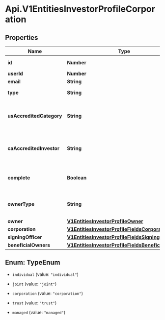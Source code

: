 # Api.V1EntitiesInvestorProfileCorporation

## Properties

Name | Type | Description | Notes
------------ | ------------- | ------------- | -------------
**id** | **Number** | Investor Profile id | [optional] 
**userId** | **Number** | User id | [optional] 
**email** | **String** | User email | [optional] 
**type** | **String** | Investor Profile type | [optional] 
**usAccreditedCategory** | **String** | The United States accredited investor information | [optional] 
**caAccreditedInvestor** | **String** | The Canadian accredited investor information | [optional] 
**complete** | **Boolean** | To check if the profile is complete or not | [optional] 
**ownerType** | **String** | Type of the investor profile owner | [optional] 
**owner** | [**V1EntitiesInvestorProfileOwner**](V1EntitiesInvestorProfileOwner.md) |  | [optional] 
**corporation** | [**V1EntitiesInvestorProfileFieldsCorporation**](V1EntitiesInvestorProfileFieldsCorporation.md) |  | [optional] 
**signingOfficer** | [**V1EntitiesInvestorProfileFieldsSigningOfficer**](V1EntitiesInvestorProfileFieldsSigningOfficer.md) |  | [optional] 
**beneficialOwners** | [**V1EntitiesInvestorProfileFieldsBeneficialOwner**](V1EntitiesInvestorProfileFieldsBeneficialOwner.md) |  | [optional] 



## Enum: TypeEnum


* `individual` (value: `"individual"`)

* `joint` (value: `"joint"`)

* `corporation` (value: `"corporation"`)

* `trust` (value: `"trust"`)

* `managed` (value: `"managed"`)




